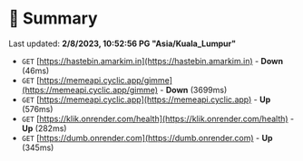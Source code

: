 # 📖 Summary
Last updated: **2/8/2023, 10:52:56 PG "Asia/Kuala_Lumpur"**

- `GET` [https://hastebin.amarkim.in](https://hastebin.amarkim.in) - **Down** (46ms)
- `GET` [https://memeapi.cyclic.app/gimme](https://memeapi.cyclic.app/gimme) - **Down** (3699ms)
- `GET` [https://memeapi.cyclic.app](https://memeapi.cyclic.app) - **Up** (576ms)
- `GET` [https://klik.onrender.com/health](https://klik.onrender.com/health) - **Up** (282ms)
- `GET` [https://dumb.onrender.com](https://dumb.onrender.com) - **Up** (345ms)

